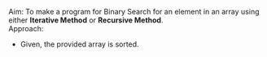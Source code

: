 Aim: To make a program for Binary Search for an element in an array using either <b>Iterative Method</b> or <b>Recursive Method</b>.
<br>
Approach:
<br>
<ul>
<li>
Given, the provided array is sorted.
</li>
</ul>